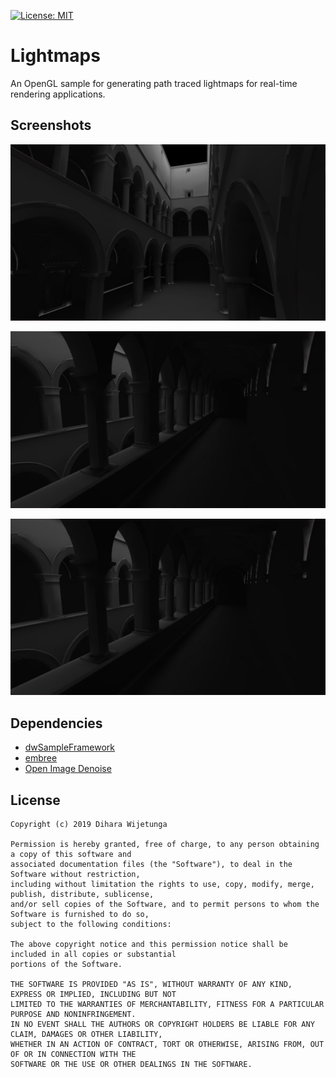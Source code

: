 [![License: MIT](https://img.shields.io/packagist/l/doctrine/orm.svg)](https://opensource.org/licenses/MIT)

# Lightmaps
An OpenGL sample for generating path traced lightmaps for real-time rendering applications.

## Screenshots

![Lightmaps](data/screenshot_1.jpg)

![Lightmaps](data/screenshot_2.jpg)

![Lightmaps](data/screenshot_2.jpg)

## Dependencies
* [dwSampleFramework](https://github.com/diharaw/dwSampleFramework) 
* [embree](https://https://github.com/embree/embree) 
* [Open Image Denoise](https://github.com/OpenImageDenoise/oidn) 

## License
```
Copyright (c) 2019 Dihara Wijetunga

Permission is hereby granted, free of charge, to any person obtaining a copy of this software and 
associated documentation files (the "Software"), to deal in the Software without restriction, 
including without limitation the rights to use, copy, modify, merge, publish, distribute, sublicense,
and/or sell copies of the Software, and to permit persons to whom the Software is furnished to do so, 
subject to the following conditions:

The above copyright notice and this permission notice shall be included in all copies or substantial
portions of the Software.

THE SOFTWARE IS PROVIDED "AS IS", WITHOUT WARRANTY OF ANY KIND, EXPRESS OR IMPLIED, INCLUDING BUT NOT 
LIMITED TO THE WARRANTIES OF MERCHANTABILITY, FITNESS FOR A PARTICULAR PURPOSE AND NONINFRINGEMENT. 
IN NO EVENT SHALL THE AUTHORS OR COPYRIGHT HOLDERS BE LIABLE FOR ANY CLAIM, DAMAGES OR OTHER LIABILITY,
WHETHER IN AN ACTION OF CONTRACT, TORT OR OTHERWISE, ARISING FROM, OUT OF OR IN CONNECTION WITH THE 
SOFTWARE OR THE USE OR OTHER DEALINGS IN THE SOFTWARE.
```
